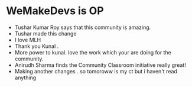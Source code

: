 # WeMakeDevs is OP

- Tushar Kumar Roy says that this community is amazing.
- Tushar made this change
- I love MLH
- Thank you Kunal .
- More power to kunal. love the work which your are doing for the community.
- Anirudh Sharma finds the Community Classroom initiative really great!
- Making another changes . so tomoroww is my ct but i haven't read anything
